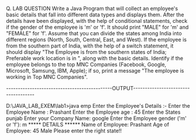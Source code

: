 Q. LAB QUESTION Write a Java Program that will collect an employee's basic details that fall into different data types and displays them. After the details have been displayed, with the help of conditional statements, check if the gender of the employee is 'm' or 'f'. It should print "MALE" for 'm' and "FEMALE" for 'f'. Assume that you can divide the states among India into different regions (North, South, Central, East, and West). If the employee is from the southern part of India, with the help of a switch statement, it should display "The Employee is from the southern states of India; Preferable work location is in ", along with the basic details. Identify if the employee belongs to the top MNC Companies (Facebook, Google, Microsoft, Samsung, IBM, Apple); if so, print a message "The employee is working in Top MNC Companies".

---------------------------------------------OUTPUT------------------------------------


D:\JAVA_LAB_EXEM\lab1>java emp
Enter the Employee's Details :-
Enter the Employee Name :
Prashant
Enter the Employee age :
45
Enter the States
punjab
Enter your Company Name:
google
Enter the Employee gender ('m' or 'f'):
m
***** DETAILS ******
Name of Employee: Prashant
Age of Employee: 45
Male
Please enter the right state!!